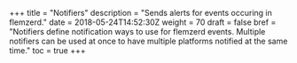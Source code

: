 +++
title = "Notifiers"
description = "Sends alerts for events occuring in flemzerd."
date = 2018-05-24T14:52:30Z
weight = 70
draft = false
bref = "Notifiers define notification ways to use for flemzerd events. Multiple notifiers can be used at once to have multiple platforms notified at the same time."
toc = true
+++
